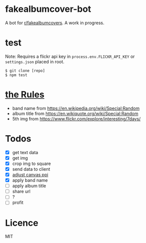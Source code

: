 # fakealbumcover-bot
A bot for [r/fakealbumcovers](https://www.reddit.com/r/fakealbumcovers/). A work in progress.

# test
Note: Requires a flickr api key in `process.env.FLICKR_API_KEY` or `settings.json` placed in root.
```
$ git clone [repo]
$ npm test
```

# [the Rules](http://i.imgur.com/tbVr3WT.jpg)
- band name from https://en.wikipedia.org/wiki/Special:Random
- album title from https://en.wikiquote.org/wiki/Special:Random
- 5th img from https://www.flickr.com/explore/interesting/7days/

# Todos
- [x] get text data
- [x] get img
- [x] crop img to square
- [x] send data to client
- [x] [adjust canvas ppi](http://stackoverflow.com/questions/15661339/how-do-i-fix-blurry-text-in-my-html5-canvas)
- [x] apply band name
- [ ] apply album title
- [ ] share url
- [ ] ?
- [ ] profit

# Licence
MIT
